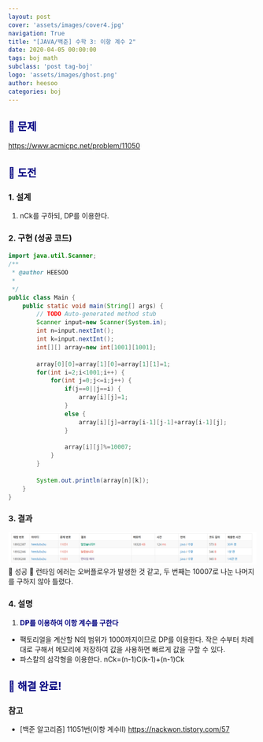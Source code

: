 ```yaml
---
layout: post
cover: 'assets/images/cover4.jpg'
navigation: True
title: "[JAVA/백준] 수학 3: 이항 계수 2"
date: 2020-04-05 00:00:00
tags: boj math
subclass: 'post tag-boj'
logo: 'assets/images/ghost.png'
author: heesoo
categories: boj
---
```

## <span style="color:navy">👀 문제</span>
<https://www.acmicpc.net/problem/11050>

## <span style="color:navy">👊 도전</span>

### 1. 설계
1. nCk를 구하되, DP를 이용한다.

### 2. 구현 (성공 코드)
```java
import java.util.Scanner;
/**
 * @author HEESOO
 *
 */
public class Main {
	public static void main(String[] args) {
		// TODO Auto-generated method stub
		Scanner input=new Scanner(System.in);
		int n=input.nextInt();
		int k=input.nextInt();
		int[][] array=new int[1001][1001];
		
		array[0][0]=array[1][0]=array[1][1]=1;
		for(int i=2;i<1001;i++) {
			for(int j=0;j<=i;j++) {
				if(j==0||j==i) {
					array[i][j]=1;
				}
				else {
					array[i][j]=array[i-1][j-1]+array[i-1][j];
				}
				
				array[i][j]%=10007;
			}
		}
		
		System.out.println(array[n][k]);
	}
}

 ```

### 3. 결과
![실행결과](./assets/images/200405_2.PNG)
🤟 성공 🤟 
런타임 에러는 오버플로우가 발생한 것 같고, 두 번째는 10007로 나눈 나머지를 구하지 않아 틀렸다.

### 4. 설명
1. **<span style="color:navy">DP를 이용하여 이항 계수를 구한다</span>**
- 팩토리얼을 계산할 N의 범위가 1000까지이므로 DP를 이용한다. 작은 수부터 차례대로 구해서 메모리에 저장하여 값을 사용하면 빠르게 값을 구할 수 있다.
- 파스칼의 삼각형을 이용한다. nCk=(n-1)C(k-1)+(n-1)Ck

## <span style="color:navy">👏 해결 완료!</span>

### 참고
- [백준 알고리즘] 11051번(이항 계수Ⅱ) <https://nackwon.tistory.com/57>

